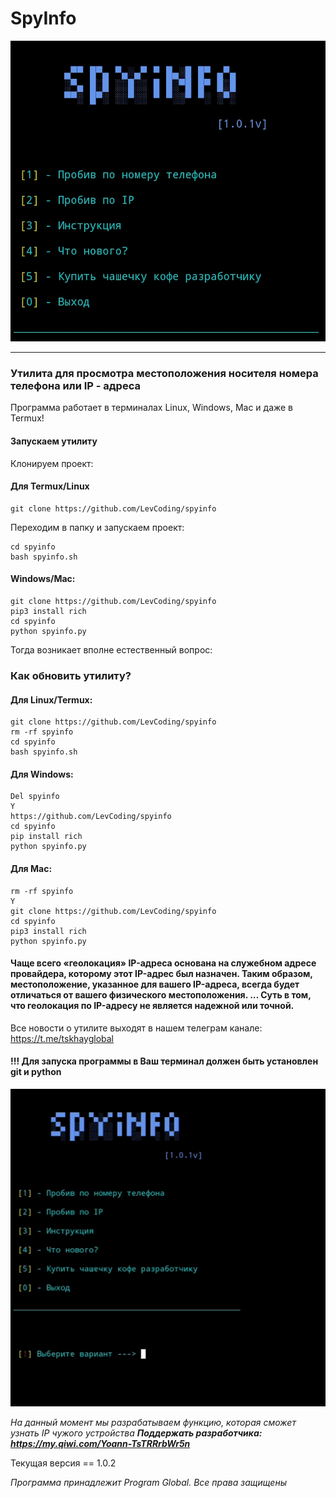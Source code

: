 # SpyInfo
![alt text](mainscreen.jpg)
_____
### Утилита для просмотра местоположения носителя номера телефона или IP - адреса

Программа работает в терминалах Linux, Windows, Mac и даже в Termux!

#### Запускаем утилиту
Клонируем проект:
#### Для Termux/Linux
```
git clone https://github.com/LevCoding/spyinfo
```
Переходим в папку и запускаем проект:
```
cd spyinfo
bash spyinfo.sh
```
#### Windows/Mac:
```
git clone https://github.com/LevCoding/spyinfo
pip3 install rich
cd spyinfo
python spyinfo.py
```
Тогда возникает вполне естественный вопрос:
### Как обновить утилиту?
#### Для Linux/Termux:
```
git clone https://github.com/LevCoding/spyinfo
rm -rf spyinfo
cd spyinfo
bash spyinfo.sh
```
#### Для Windows:
```
Del spyinfo
Y
https://github.com/LevCoding/spyinfo
cd spyinfo
pip install rich
python spyinfo.py
```
#### Для Mac:
```
rm -rf spyinfo
Y
git clone https://github.com/LevCoding/spyinfo
cd spyinfo
pip3 install rich
python spyinfo.py
```
#### Чаще всего «геолокация» IP-адреса основана на служебном адресе провайдера, которому этот IP-адрес был назначен. Таким образом, местоположение, указанное для вашего IP-адреса, всегда будет отличаться от вашего физического местоположения. … Суть в том, что геолокация по IP-адресу не является надежной или точной.

Все новости о утилите выходят в нашем телеграм канале:
https://t.me/tskhayglobal
#### !!! Для запуска программы в Ваш терминал должен быть установлен git и python

![alt text](instruc.gif)

_На данный момент мы разрабатываем функцию, которая сможет узнать IP чужого устройства_
***Поддержать разработчика: 
https://my.qiwi.com/Yoann-TsTRRrbWr5n***

Текущая версия == 1.0.2


 _Программа принадлежит Program Global._
 _Все права защищены_

